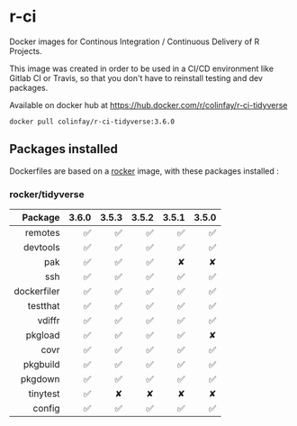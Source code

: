 # r-ci

Docker images for Continous Integration / Continuous Delivery of R Projects. 

This image was created in order to be used in a CI/CD environment like Gitlab CI or Travis, so that you don't have to reinstall testing and dev packages. 

Available on docker hub at <https://hub.docker.com/r/colinfay/r-ci-tidyverse>

```
docker pull colinfay/r-ci-tidyverse:3.6.0
```

## Packages installed

Dockerfiles are based on a [rocker](https://hub.docker.com/u/rocker) image, with these packages installed : 

### rocker/tidyverse

| Package 	    |  3.6.0	  |   3.5.3   |    3.5.2	|     3.5.1	| 3.5.0	  | 
|--------:		  |------:	  |------:	  |------:	  |------:	  |------:  |
|  remotes	    | &#x2705;  |&#x2705;   | &#x2705;	| &#x2705;	| &#x2705;|
|  devtools	    | &#x2705;  |&#x2705;	  | &#x2705;	| &#x2705;	| &#x2705;|
|  pak			    | &#x2705;  |&#x2705;	  | &#x2705;	|  &#x2718; | &#x2718;|
|  ssh			    | &#x2705;  |&#x2705;	  | &#x2705;	| &#x2705;	| &#x2705;|
|  dockerfiler	| &#x2705;  |&#x2705;	  | &#x2705;	| &#x2705;	| &#x2705;|
|  testthat		  | &#x2705;  |&#x2705;	  | &#x2705;	| &#x2705;	| &#x2705;|
|  vdiffr		    | &#x2705;  |&#x2705;	  | &#x2705;	| &#x2705;	| &#x2705;|
|  pkgload	    | &#x2705;  |&#x2705;	  | &#x2705;	| &#x2705;	| &#x2718;|
|  covr			    | &#x2705;  |&#x2705;	  | &#x2705;	| &#x2705;	| &#x2705;|
|  pkgbuild	    | &#x2705;  |&#x2705;	  | &#x2705;	| &#x2705;	| &#x2705;|
|  pkgdown	    | &#x2705;  |&#x2705;	  | &#x2705;	| &#x2705;	| &#x2705;|
|  tinytest		  | &#x2705;  |&#x2718;   | &#x2718;	| &#x2718;  | &#x2718;|
|  config		    | &#x2705;  |&#x2705;	  | &#x2705;	| &#x2705;	| &#x2705;|

